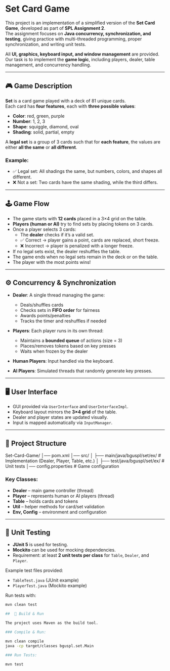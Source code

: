 # Set Card Game 

This project is an implementation of a simplified version of the **Set Card Game**, developed as part of **SPL Assignment 2**.  
The assignment focuses on **Java concurrency, synchronization, and testing**, giving practice with multi-threaded programming, proper synchronization, and writing unit tests.

All **UI, graphics, keyboard input, and window management** are provided.  
Our task is to implement the **game logic**, including players, dealer, table management, and concurrency handling.

---

## 🎮 Game Description

**Set** is a card game played with a deck of 81 unique cards.  
Each card has **four features**, each with **three possible values**:

- **Color**: red, green, purple  
- **Number**: 1, 2, 3  
- **Shape**: squiggle, diamond, oval  
- **Shading**: solid, partial, empty  

A **legal set** is a group of 3 cards such that for **each feature**, the values are either **all the same** or **all different**.

### Example:
- ✅ Legal set: All shadings the same, but numbers, colors, and shapes all different.  
- ❌ Not a set: Two cards have the same shading, while the third differs.

---

## 🕹️ Game Flow

- The game starts with **12 cards** placed in a 3×4 grid on the table.  
- **Players (human or AI)** try to find sets by placing tokens on 3 cards.  
- Once a player selects 3 cards:
  - The **dealer** checks if it’s a valid set.  
  - ✅ Correct → player gains a point, cards are replaced, short freeze.  
  - ❌ Incorrect → player is penalized with a longer freeze.  
- If no legal sets exist, the dealer reshuffles the table.  
- The game ends when no legal sets remain in the deck or on the table.  
- The player with the most points wins!

---

## ⚙️ Concurrency & Synchronization

- **Dealer**: A single thread managing the game:
  - Deals/shuffles cards  
  - Checks sets in **FIFO order** for fairness  
  - Awards points/penalties  
  - Tracks the timer and reshuffles if needed  

- **Players**: Each player runs in its own thread:
  - Maintains a **bounded queue** of actions (size = 3)  
  - Places/removes tokens based on key presses  
  - Waits when frozen by the dealer  

- **Human Players**: Input handled via the keyboard.  
- **AI Players**: Simulated threads that randomly generate key presses.

---

## 🖥️ User Interface

- GUI provided via `UserInterface` and `UserInterfaceImpl`.  
- Keyboard layout mirrors the **3×4 grid** of the table.  
- Dealer and player states are updated visually.  
- Input is mapped automatically via `InputManager`.  

---

## 📂 Project Structure

Set-Card-Game/
│── pom.xml
│── src/
│ ├── main/java/bguspl/set/ex/ # Implementation (Dealer, Player, Table, etc.)
│ ├── test/java/bguspl/set/ex/ # Unit tests
│── config.properties # Game configuration


### Key Classes:
- **Dealer** – main game controller (thread)  
- **Player** – represents human or AI players (thread)  
- **Table** – holds cards and tokens  
- **Util** – helper methods for card/set validation  
- **Env, Config** – environment and configuration  

---

## 🧪 Unit Testing

- **JUnit 5** is used for testing.  
- **Mockito** can be used for mocking dependencies.  
- Requirement: at least **2 unit tests per class** for `Table`, `Dealer`, and `Player`.  

Example test files provided:
- `TableTest.java` (JUnit example)  
- `PlayerTest.java` (Mockito example)  

Run tests with:

```bash
mvn clean test

##  🚀 Build & Run

The project uses Maven as the build tool.

### Compile & Run:

mvn clean compile
java -cp target/classes bguspl.set.Main

### Run Tests:

mvn test



